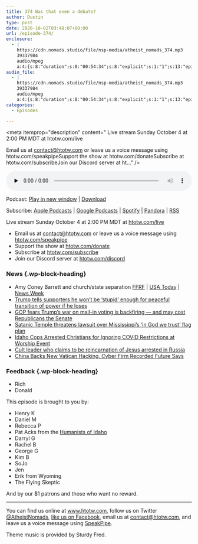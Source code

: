 ```yaml
---
title: 374 Was that even a debate?
author: Dustin
type: post
date: 2020-10-02T03:48:07+00:00
url: /episode-374/
enclosure:
  - |
    https://cdn.nomads.studio/file/nsp-media/atheist_nomads_374.mp3
    39337984
    audio/mpeg
    a:4:{s:8:"duration";s:8:"00:54:34";s:8:"explicit";s:1:"1";s:13:"episode_title";s:23:"Was that even a debate?";s:10:"episode_no";s:3:"374";}
audio_file:
  - |
    https://cdn.nomads.studio/file/nsp-media/atheist_nomads_374.mp3
    39337984
    audio/mpeg
    a:4:{s:8:"duration";s:8:"00:54:34";s:8:"explicit";s:1:"1";s:13:"episode_title";s:23:"Was that even a debate?";s:10:"episode_no";s:3:"374";}
categories:
  - Episodes

---
```

<div itemscope itemtype="http://schema.org/AudioObject">
  <meta itemprop="name" content="374 Was that even a debate?" />
  
  <meta itemprop="uploadDate" content="2020-10-01T21:48:07-06:00" />
  
  <meta itemprop="encodingFormat" content="audio/mpeg" />
  
  <meta itemprop="duration" content="PT54M34S" />
  
  <meta itemprop="description" content="
Live stream Sunday October 4 at 2:00 PM MDT at htotw.com/live







Email us at contact@htotw.com or leave us a voice message using htotw.com/speakpipeSupport the show at htotw.com/donateSubscribe at htotw.com/subscribeJoin our Discord server at ht..." />
  
  <meta itemprop="contentUrl" content="https://dts.podtrac.com/redirect.mp3/cdn.nomads.studio/file/nsp-media/atheist_nomads_374.mp3" />
  
  <meta itemprop="contentSize" content="37.5" />
  
  <div class="powerpress_player" id="powerpress_player_8637">
    <audio class="wp-audio-shortcode" id="audio-4565-381" preload="none" style="width: 100%;" controls="controls"><source type="audio/mpeg" src="https://dts.podtrac.com/redirect.mp3/cdn.nomads.studio/file/nsp-media/atheist_nomads_374.mp3?_=381" /><a href="https://dts.podtrac.com/redirect.mp3/cdn.nomads.studio/file/nsp-media/atheist_nomads_374.mp3">https://dts.podtrac.com/redirect.mp3/cdn.nomads.studio/file/nsp-media/atheist_nomads_374.mp3</a></audio>
  </div>
</div>

<p class="powerpress_links powerpress_links_mp3">
  Podcast: <a href="https://dts.podtrac.com/redirect.mp3/cdn.nomads.studio/file/nsp-media/atheist_nomads_374.mp3" class="powerpress_link_pinw" target="_blank" title="Play in new window" onclick="return powerpress_pinw('https://htotw.com/?powerpress_pinw=4565-podcast');" rel="nofollow">Play in new window</a> | <a href="https://dts.podtrac.com/redirect.mp3/cdn.nomads.studio/file/nsp-media/atheist_nomads_374.mp3" class="powerpress_link_d" title="Download" rel="nofollow" download="atheist_nomads_374.mp3">Download</a>
</p>

<p class="powerpress_links powerpress_subscribe_links">
  Subscribe: <a href="https://podcasts.apple.com/us/podcast/humanists-take-on-the-world/id530050098?mt=2&ls=1" class="powerpress_link_subscribe powerpress_link_subscribe_itunes" target="_blank" title="Subscribe on Apple Podcasts" rel="nofollow">Apple Podcasts</a> | <a href="https://www.google.com/podcasts?feed=aHR0cDovL2F0aGVpc3Rub21hZHMubGlic3luLmNvbS9yc3M%3D" class="powerpress_link_subscribe powerpress_link_subscribe_googleplay" target="_blank" title="Subscribe on Google Podcasts" rel="nofollow">Google Podcasts</a> | <a href="https://open.spotify.com/show/3LzK2xZGike6Tc1GEMtMbr?si=LieN9SNuTpq96smuaUsH8A" class="powerpress_link_subscribe powerpress_link_subscribe_spotify" target="_blank" title="Subscribe on Spotify" rel="nofollow">Spotify</a> | <a href="https://www.pandora.com/podcast/atheist-nomads/PC:10122?corr=62071012&part=ug" class="powerpress_link_subscribe powerpress_link_subscribe_pandora" target="_blank" title="Subscribe on Pandora" rel="nofollow">Pandora</a> | <a href="https://htotw.com/feed/podcast/" class="powerpress_link_subscribe powerpress_link_subscribe_rss" target="_blank" title="Subscribe via RSS" rel="nofollow">RSS</a>
</p>

Live stream Sunday October 4 at 2:00 PM MDT at [htotw.com/live][1]

<!--more-->

  * Email us at <a href="mailto:contact@htotw.com” target=" rel="noopener noreferrer">contact@htotw.com</a> or leave us a voice message using <a href="https://htotw.com/speakpipe" target="_blank" rel="noopener noreferrer">htotw.com/speakpipe</a>
  * Support the show at <a href="https://htotw.com/donate" target="_blank" rel="payment noopener noreferrer">htotw.com/donate</a>
  * Subscribe at <a href="https://htotw.com/subscribe" target="_blank" rel="noopener noreferrer">htotw.com/subscribe</a>
  * Join our Discord server at <a href="https://htotw.com/discord" target="_blank" rel="noopener noreferrer">htotw.com/discord</a>

### News {.wp-block-heading}

  * Amy Coney Barrett and church/state separation [FFRF][2] | [USA Today][3] | [News Week][4]
  * [Trump tells supporters he won’t be ‘stupid’ enough for peaceful transition of power if he loses][5]
  * [GOP fears Trump’s war on mail-in voting is backfiring — and may cost Republicans the Senate][6]
  * [Satanic Temple threatens lawsuit over Mississippi’s ‘in God we trust’ flag plan][7]
  * [Idaho Cops Arrested Christians for Ignoring COVID Restrictions at Worship Event][8]
  * [Cult leader who claims to be reincarnation of Jesus arrested in Russia][9]
  * [China Backs New Vatican Hacking, Cyber Firm Recorded Future Says][10]

### Feedback {.wp-block-heading}

  * Rich
  * Donald

This episode is brought to you by:

  * Henry K
  * Daniel M
  * Rebecca P
  * Pat Acks from the <a href="https://www.humanistsofidaho.org" target="_blank" rel="noopener noreferrer">Humanists of Idaho</a>
  * Darryl G
  * Rachel B
  * George G
  * Kim B
  * SoJo
  * Jen
  * Erik from Wyoming
  * The Flying Skeptic

And by our $1 patrons and those who want no reward.

<hr class="wp-block-separator" />

You can find us online at <a href="https://www.htotw.com/" target="_blank" rel="noopener noreferrer">www.htotw.com</a>, follow us on Twitter <a href="https://twitter.com/AtheistNomads" target="_blank" rel="noopener noreferrer">@AtheistNomads</a>, <a href="https://htotw.com/facebook" target="_blank" rel="noopener noreferrer">like us on Facebook</a>, email us at <contact@htotw.com>, and leave us a voice message using <a href="https://htotw.com/speakpipe" target="_blank" rel="noopener noreferrer">SpeakPipe</a>.

Theme music is provided by Sturdy Fred.

 [1]: https://htotw.com/live
 [2]: https://ffrf.org/news/news-releases/item/37949-amy-coney-barrett-disaster-for-the-constitutional-separation-between-state-and-church
 [3]: https://www.usatoday.com/story/news/factcheck/2020/09/24/fact-check-amy-coney-barrett-quote-missing-context-viral-meme/3496107001/
 [4]: https://www.newsweek.com/what-has-amy-coney-barrett-said-about-separation-church-state-1533862
 [5]: https://www.rawstory.com/2020/09/trump-tells-maga-rally-he-wont-be-stupid-enough-for-peaceful-transition-of-power-if-he-loses/
 [6]: https://www.rawstory.com/2020/09/gop-fears-trumps-war-on-mail-in-voting-is-backfiring-and-may-cost-republicans-the-senate-report/
 [7]: https://www.independent.co.uk/news/world/americas/us-politics/satanic-temple-mississippi-flag-in-god-we-trust-a9610486.html
 [8]: https://friendlyatheist.patheos.com/2020/09/27/idaho-cops-arrested-christians-for-ignoring-covid-restrictions-at-worship-event/
 [9]: https://www.theguardian.com/world/2020/sep/22/cult-leader-vissarion-reincarnation-jesus-arrested-siberia-russia
 [10]: https://www.bloomberg.com/news/articles/2020-09-15/china-backs-new-vatican-hacking-cyber-firm-recorded-future-says